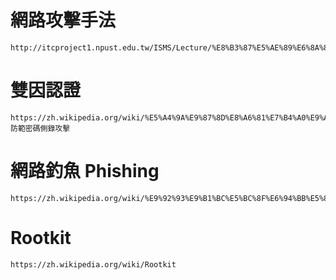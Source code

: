 # 網路攻擊手法 
~~~
http://itcproject1.npust.edu.tw/ISMS/Lecture/%E8%B3%87%E5%AE%89%E6%8A%80%E8%A1%93/%E7%B6%B2%E8%B7%AF%E6%94%BB%E6%93%8A%E6%8A%80%E8%A1%93%E5%88%86%E6%9E%90.pdf
~~~
# 雙因認證 
~~~
https://zh.wikipedia.org/wiki/%E5%A4%9A%E9%87%8D%E8%A6%81%E7%B4%A0%E9%A9%97%E8%AD%89
防範密碼側錄攻擊
~~~
# 網路釣魚 Phishing
~~~
https://zh.wikipedia.org/wiki/%E9%92%93%E9%B1%BC%E5%BC%8F%E6%94%BB%E5%87%BB
~~~
# Rootkit 
~~~
https://zh.wikipedia.org/wiki/Rootkit
~~~

